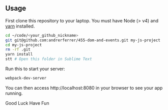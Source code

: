 ## Usage

First clone this repository to your laptop. You must have Node (> v4) and [yarn](https://yarnpkg.com/lang/en/docs/install/) installed.

```bash
cd ~/code/<your_github_nickname>
git git@github.com:andrerferrer/455-dom-and-events.git my-js-project
cd my-js-project
rm -rf .git
yarn install
stt # Open this folder in Sublime Text
```

Run this to start your server:
```bash
webpack-dev-server
```
You can then access http://localhost:8080 in your browser to see your app running.

Good Luck Have Fun
